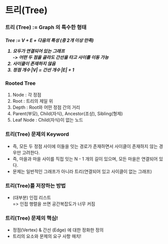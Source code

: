 <h1>트리(Tree)</h1>

<h3> 트리 (Tree) := Graph 의 특수한 형태

<h5> Tree := V + E + 다음의 특성 (중 2개 이상 만족)

1. 모두가 연결되어 있는 그래프   
   -> 어떤 두 점을 골라도 간선을 타고 사이를 이동 가능
2. 사이클이 존재하지 않음
3.  정점 개수 |V| = 간선 개수 |E| + 1

<h3> Rooted Tree </h3>

1. Node : 각 정점
2. Root : 트리의 제일 위
3. Depth : Root와 어떤 정점 간의 거리
4. Parent(부모), Child(자식), Ancestor(조상), Sibling(형제)
5. Leaf Node : Child(자식)이 없는 노드

<h3> 트리(Tree) 문제의 Keyword </h3>

- 즉, 모든 두 정점 사이에 이들을 잇는 경로가 존재하면서 사이클이 존재하지 않는 경우만 고려한다.
- 즉, 마을과 마을 사이를 직접 잇는 N - 1 개의 길이 있으며, 모든 마을은 연결되어 있다.
- 문제는 일반적인 그래프가 아니라 트리(연결되어 있고 사이클이 없는 그래프)

<h3> 트리(Tree)를 저장하는 방법 </h3>

- (대부분) 인접 리스트   
   => 인접 행렬을 쓰면 공간복잡도가 너무 커짐

<h3> 트리(Tree) 문제의 핵심! </h3>

- 정점(Vertex) & 간선 (Edge) 에 대한 정화한 정의
- 트리의 요소와 문제의 요구 사항 매치!
